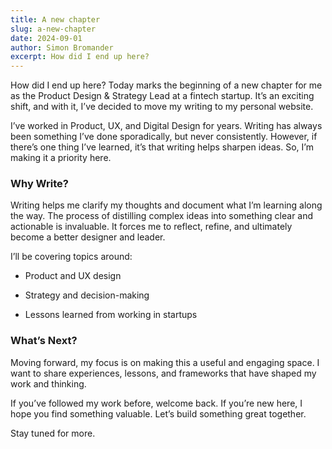 ```yaml
---
title: A new chapter
slug: a-new-chapter
date: 2024-09-01
author: Simon Bromander
excerpt: How did I end up here?
---
```

How did I end up here? Today marks the beginning of a new chapter for me as the Product Design & Strategy Lead at a fintech startup. It’s an exciting shift, and with it, I’ve decided to move my writing to my personal website.

I’ve worked in Product, UX, and Digital Design for years. Writing has always been something I’ve done sporadically, but never consistently. However, if there’s one thing I’ve learned, it’s that writing helps sharpen ideas. So, I’m making it a priority here.

### Why Write?

Writing helps me clarify my thoughts and document what I’m learning along the way. The process of distilling complex ideas into something clear and actionable is invaluable. It forces me to reflect, refine, and ultimately become a better designer and leader.

I’ll be covering topics around:

*   Product and UX design
    
*   Strategy and decision-making
    
*   Lessons learned from working in startups
    

### What’s Next?

Moving forward, my focus is on making this a useful and engaging space. I want to share experiences, lessons, and frameworks that have shaped my work and thinking.

If you’ve followed my work before, welcome back. If you’re new here, I hope you find something valuable. Let’s build something great together.

Stay tuned for more.